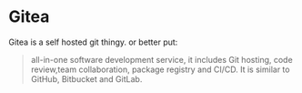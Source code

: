 # Gitea

Gitea is a self hosted git thingy.
or better put:

> all-in-one software development service, it includes Git hosting,
> code review,team collaboration, package registry and CI/CD.
> It is similar to GitHub, Bitbucket and GitLab.
